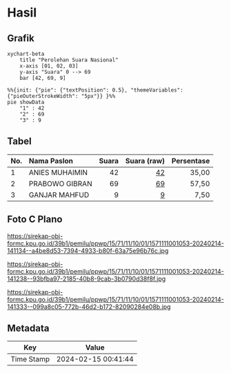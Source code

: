 # Hasil

## Grafik

```mermaid
xychart-beta
    title "Perolehan Suara Nasional"
    x-axis [01, 02, 03]
    y-axis "Suara" 0 --> 69
    bar [42, 69, 9]
```

```mermaid
%%{init: {"pie": {"textPosition": 0.5}, "themeVariables": {"pieOuterStrokeWidth": "5px"}} }%%
pie showData
    "1" : 42
    "2" : 69
    "3" : 9
```

## Tabel

| No. | Nama Paslon    | Suara | Suara (raw) | Persentase |
|:--- |:-------------- | -----:| -----------:| ----------:|
| 1   | ANIES MUHAIMIN | 42    | [42][p-1]   | 35,00      |
| 2   | PRABOWO GIBRAN | 69    | [69][p-2]   | 57,50      |
| 3   | GANJAR MAHFUD  | 9     | [9][p-3]    | 7,50       |


[p-1]: https://github.com/gigit-pemilu/pemilu-2024/blob/main/pilpres/hitung-suara/sub/15-jambi/sub/71-kota-jambi/sub/11-paal-merah/sub/1001-talang-bakung/sub/053-tps/sub/paslon-1.txt
[p-2]: https://github.com/gigit-pemilu/pemilu-2024/blob/main/pilpres/hitung-suara/sub/15-jambi/sub/71-kota-jambi/sub/11-paal-merah/sub/1001-talang-bakung/sub/053-tps/sub/paslon-2.txt
[p-3]: https://github.com/gigit-pemilu/pemilu-2024/blob/main/pilpres/hitung-suara/sub/15-jambi/sub/71-kota-jambi/sub/11-paal-merah/sub/1001-talang-bakung/sub/053-tps/sub/paslon-3.txt

## Foto C Plano

https://sirekap-obj-formc.kpu.go.id/39b1/pemilu/ppwp/15/71/11/10/01/1571111001053-20240214-141134--a4be8d53-7394-4933-b80f-63a75e96b76c.jpg

https://sirekap-obj-formc.kpu.go.id/39b1/pemilu/ppwp/15/71/11/10/01/1571111001053-20240214-141238--93bfba97-2185-40b8-9cab-3b0790d38f8f.jpg

https://sirekap-obj-formc.kpu.go.id/39b1/pemilu/ppwp/15/71/11/10/01/1571111001053-20240214-141333--099a8c05-772b-46d2-b172-82090284e08b.jpg


## Metadata

| Key        | Value               |
| ---------- | ------------------- |
| Time Stamp | 2024-02-15 00:41:44 |



